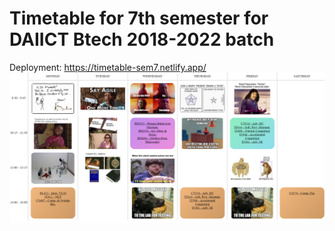 # Timetable for 7th semester for DAIICT Btech 2018-2022 batch
Deployment: https://timetable-sem7.netlify.app/
![Screenshot](ss.png)
